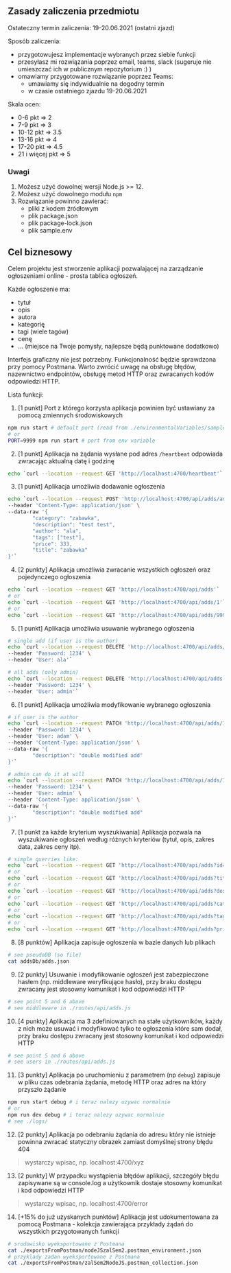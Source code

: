 ## Zasady zaliczenia przedmiotu

Ostateczny termin zaliczenia: 19-20.06.2021 (ostatni zjazd)

Sposób zaliczenia:
- przygotowujesz implementacje wybranych przez siebie funkcji
- przesyłasz mi rozwiązania poprzez email, teams, slack (sugeruje nie umieszczać ich w publicznym repozytorium :) )
- omawiamy przygotowane rozwiązanie poprzez Teams:
    - umawiamy się indywidualnie na dogodny termin
    - w czasie ostatniego zjazdu 19-20.06.2021

Skala ocen:
- 0-6 pkt => 2
- 7-9 pkt => 3
- 10-12 pkt => 3.5
- 13-16 pkt => 4
- 17-20 pkt => 4.5
- 21 i więcej pkt => 5

### **Uwagi**
1. Możesz użyć dowolnej wersji Node.js >= 12.
2. Możesz użyć dowolnego modułu `npm`
3. Rozwiązanie powinno zawierać:
    - pliki z kodem źródłowym
    - plik package.json
    - plik package-lock.json
    - plik sample.env

## Cel biznesowy

Celem projektu jest stworzenie aplikacji pozwalającej na zarządzanie ogłoszeniami online - prosta tablica ogłoszeń.

Każde ogłoszenie ma:
- tytuł
- opis
- autora
- kategorię
- tagi (wiele tagów)
- cenę
- ... (miejsce na Twoje pomysły, najlepsze będą punktowane dodatkowo)

Interfejs graficzny nie jest potrzebny. Funkcjonalność będzie sprawdzona przy pomocy Postmana. Warto zwrócić uwagę na obsługę błędów, nazewnictwo endpointów, obsługę metod HTTP oraz zwracanych kodów odpowiedzi HTTP.

Lista funkcji:

1. [1 punkt] Port z którego korzysta aplikacja powinien być ustawiany za pomocą zmiennych środowiskowych

```bash
npm run start # default port (read from ./environmentalVariables/sample.env file)
# or
PORT=9999 npm run start # port from env variable
```

2. [1 punkt] Aplikacja na żądania wysłane pod adres `/heartbeat` odpowiada zwracając aktualną datę i godzinę

```bash
echo `curl --location --request GET 'http://localhost:4700/heartbeat'`
```

3. [1 punkt] Aplikacja umożliwia dodawanie ogłoszenia

```bash
echo `curl --location --request POST 'http://localhost:4700/api/adds/addNew' \
--header 'Content-Type: application/json' \
--data-raw '{
        "category": "zabawka",
        "description": "test test",
        "author": "ala",
        "tags": ["test"],
        "price": 333,
        "title": "zabawka"
}'`
```

4. [2 punkty] Aplikacja umożliwia zwracanie wszystkich ogłoszeń oraz pojedynczego ogłoszenia

```bash
echo `curl --location --request GET 'http://localhost:4700/api/adds'`
# or
echo `curl --location --request GET 'http://localhost:4700/api/adds/1'`
# or
echo `curl --location --request GET 'http://localhost:4700/api/adds/999'`
```

5. [1 punkt] Aplikacja umożliwia usuwanie wybranego ogłoszenia

```bash
# single add (if user is the author)
echo `curl --location --request DELETE 'http://localhost:4700/api/adds/2' \
--header 'Password: 1234' \
--header 'User: ala'`

# all adds (only admin)
echo `curl --location --request DELETE 'http://localhost:4700/api/adds' \
--header 'Password: 1234' \
--header 'User: admin'`
```

6. [1 punkt] Aplikacja umożliwia modyfikowanie wybranego ogłoszenia

```bash
# if user is the author
echo `curl --location --request PATCH 'http://localhost:4700/api/adds/1' \
--header 'Password: 1234' \
--header 'User: adam' \
--header 'Content-Type: application/json' \
--data-raw '{
        "description": "double modified add"
}'`

# admin can do it at will
echo `curl --location --request PATCH 'http://localhost:4700/api/adds/1' \
--header 'Password: 1234' \
--header 'User: admin' \
--header 'Content-Type: application/json' \
--data-raw '{
        "description": "double modified add"
}'`
```

7. [1 punkt za każde kryterium wyszukiwania] Aplikacja pozwala na wyszukiwanie ogłoszeń według różnych kryteriów (tytuł, opis, zakres data, zakres ceny itp).

```bash
# simple querries like:
echo `curl --location --request GET 'http://localhost:4700/api/adds?id=0'`
# or
echo `curl --location --request GET 'http://localhost:4700/api/adds?title=wozek'`
# or
echo `curl --location --request GET 'http://localhost:4700/api/adds?description=test'`
# or
echo `curl --location --request GET 'http://localhost:4700/api/adds?category=test'`
# or
echo `curl --location --request GET 'http://localhost:4700/api/adds?tags=igla'`
# or
echo `curl --location --request GET 'http://localhost:4700/api/adds?price=300&price=900'`
```

8. [8 punktów] Aplikacja zapisuje ogłoszenia w bazie danych lub plikach

```bash
# see pseudoDB (so file)
cat addsDb/adds.json
```

9. [2 punkty] Usuwanie i modyfikowanie ogłoszeń jest zabezpieczone hasłem (np. middleware weryfikujące hasło), przy braku dostępu zwracany jest stosowny komunikat i kod odpowiedzi HTTP

```bash
# see point 5 and 6 above
# see middleware in ./routes/api/adds.js
```

10. [4 punkty] Aplikacja ma 3 zdefiniowanych na stałe użytkowników, każdy z nich może usuwać i modyfikować tylko te ogłoszenia które sam dodał, przy braku dostępu zwracany jest stosowny komunikat i kod odpowiedzi HTTP

```bash
# see point 5 and 6 above
# see users in ./routes/api/adds.js
```

11. [3 punkty] Aplikacja po uruchomieniu z parametrem (np `debug`) zapisuje w pliku czas odebrania żądania, metodę HTTP oraz adres na który przyszło żądanie

```bash
npm run start debug # i teraz nalezy uzywac normalnie
# or
npm run dev debug # i teraz nalezy uzywac normalnie
# see ./logs/
```

12. [2 punkty] Aplikacja po odebraniu żądania do adresu który nie istnieje powinna zwracać statyczny obrazek zamiast domyślnej strony błędu 404

> wystarczy wpisac, np. localhost:4700/xyz

13. [2 punkty] W przypadku wystąpienia błędów aplikacji, szczegóły błędu zapisywane są w console.log a użytkownik dostaje stosowny komunikat i kod odpowiedzi HTTP

> wystarczy wpisac, np. localhost:4700/error

14. [+15% do już uzyskanych punktów] Aplikacja jest udokumentowana za pomocą Postmana - kolekcja zawierająca przykłady żądań do wszystkich przygotowanych funkcji

```bash
# srodowisko wyeksportowane z Postmana
cat ./exportsFromPostman/nodeJSzalSem2.postman_environment.json
# przyklady zadan wyeksportowane z Postmana
cat ./exportsFromPostman/zalSem2NodeJS.postman_collection.json
```
